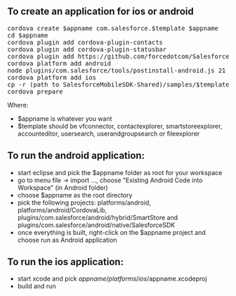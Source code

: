 ## To create an application for ios or android
<pre>
cordova create $appname com.salesforce.$template $appname
cd $appname
cordova plugin add cordova-plugin-contacts                                              (contactexplorer only)
cordova plugin add cordova-plugin-statusbar                                             (contactexplorer only)
cordova plugin add https://github.com/forcedotcom/SalesforceMobileSDK-CordovaPlugin
cordova platform add android                                                            (for android)
node plugins/com.salesforce/tools/postinstall-android.js 21 true                        (for android)
cordova platform add ios                                                                (for ios)
cp -r (path to SalesforceMobileSDK-Shared)/samples/$template/* www/
cordova prepare
</pre>
Where:
- $appname is whatever you want
- $template should be vfconnector, contactexplorer, smartstoreexplorer, accounteditor, usersearch, userandgroupsearch or fileexplorer

## To run the android application:
- start eclipse and pick the $appname folder as root for your workspace
- go to menu file -> import ..., choose "Existing Android  Code into Workspace" (in Android folder)
- choose $appname as the root directory
- pick the following projects: platforms/android, platforms/android/CordovaLib, plugins/com.salesforce/android/hybrid/SmartStore and plugins/com.salesforce/android/native/SalesforceSDK
- once everything is built, right-click on the $appname project and choose run as Android application

## To run the ios application:
- start xcode and pick $appname/platforms/ios/$appname.xcodeproj
- build and run
